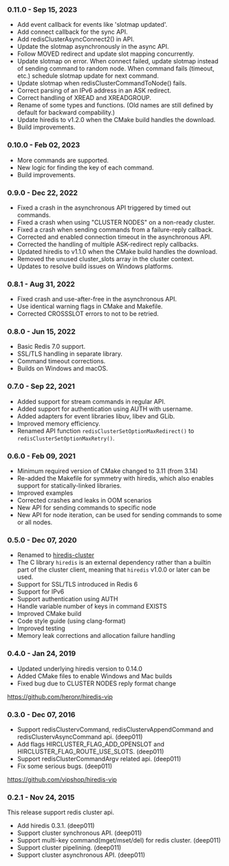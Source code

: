 ### 0.11.0 - Sep 15, 2023

* Add event callback for events like 'slotmap updated'.
* Add connect callback for the sync API.
* Add redisClusterAsyncConnect2() in API.
* Update the slotmap asynchronously in the async API.
* Follow MOVED redirect and update slot mapping concurrently.
* Update slotmap on error.
  When connect failed, update slotmap instead of sending command to random node.
  When command fails (timeout, etc.) schedule slotmap update for next command.
* Update slotmap when redisClusterCommandToNode() fails.
* Correct parsing of an IPv6 address in an ASK redirect.
* Correct handling of XREAD and XREADGROUP.
* Rename of some types and functions.
  (Old names are still defined by default for backward compability.)
* Update hiredis to v1.2.0 when the CMake build handles the download.
* Build improvements.

### 0.10.0 - Feb 02, 2023

* More commands are supported.
* New logic for finding the key of each command.
* Build improvements.

### 0.9.0 - Dec 22, 2022

* Fixed a crash in the asynchronous API triggered by timed out commands.
* Fixed a crash when using "CLUSTER NODES" on a non-ready cluster.
* Fixed a crash when sending commands from a failure-reply callback.
* Corrected and enabled connection timeout in the asynchronous API.
* Corrected the handling of multiple ASK-redirect reply callbacks.
* Updated hiredis to v1.1.0 when the CMake build handles the download.
* Removed the unused cluster_slots array in the cluster context.
* Updates to resolve build issues on Windows platforms.

### 0.8.1 - Aug 31, 2022

* Fixed crash and use-after-free in the asynchronous API.
* Use identical warning flags in CMake and Makefile.
* Corrected CROSSSLOT errors to not to be retried.

### 0.8.0 - Jun 15, 2022

* Basic Redis 7.0 support.
* SSL/TLS handling in separate library.
* Command timeout corrections.
* Builds on Windows and macOS.

### 0.7.0 - Sep 22, 2021

* Added support for stream commands in regular API.
* Added support for authentication using AUTH with username.
* Added adapters for event libraries libuv, libev and GLib.
* Improved memory efficiency.
* Renamed API function `redisClusterSetOptionMaxRedirect()`
  to `redisClusterSetOptionMaxRetry()`.

### 0.6.0 - Feb 09, 2021

* Minimum required version of CMake changed to 3.11 (from 3.14)
* Re-added the Makefile for symmetry with hiredis, which also enables
  support for statically-linked libraries.
* Improved examples
* Corrected crashes and leaks in OOM scenarios
* New API for sending commands to specific node
* New API for node iteration, can be used for sending commands
  to some or all nodes.

### 0.5.0 - Dec 07, 2020

* Renamed to [hiredis-cluster](https://github.com/Nordix/hiredis-cluster)
* The C library `hiredis` is an external dependency rather than a builtin part
  of the cluster client, meaning that `hiredis` v1.0.0 or later can be used.
* Support for SSL/TLS introduced in Redis 6
* Support for IPv6
* Support authentication using AUTH
* Handle variable number of keys in command EXISTS
* Improved CMake build
* Code style guide (using clang-format)
* Improved testing
* Memory leak corrections and allocation failure handling

### 0.4.0 - Jan 24, 2019

* Updated underlying hiredis version to 0.14.0
* Added CMake files to enable Windows and Mac builds
* Fixed bug due to CLUSTER NODES reply format change

https://github.com/heronr/hiredis-vip

### 0.3.0 - Dec 07, 2016

* Support redisClustervCommand, redisClustervAppendCommand and redisClustervAsyncCommand api. (deep011)
* Add flags HIRCLUSTER_FLAG_ADD_OPENSLOT and HIRCLUSTER_FLAG_ROUTE_USE_SLOTS. (deep011)
* Support redisClusterCommandArgv related api. (deep011)
* Fix some serious bugs. (deep011)

https://github.com/vipshop/hiredis-vip

### 0.2.1 - Nov 24, 2015

This release support redis cluster api.

* Add hiredis 0.3.1. (deep011)
* Support cluster synchronous API. (deep011)
* Support multi-key command(mget/mset/del) for redis cluster. (deep011)
* Support cluster pipelining. (deep011)
* Support cluster asynchronous API. (deep011)
